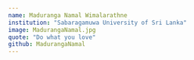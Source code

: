 ```yaml
---
name: Maduranga Namal Wimalarathne
institution: "Sabaragamuwa University of Sri Lanka"
image: MadurangaNamal.jpg
quote: "Do what you love"
github: MadurangaNamal
---
```

